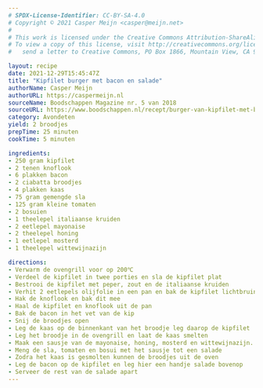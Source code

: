```yaml
---
# SPDX-License-Identifier: CC-BY-SA-4.0
# Copyright © 2021 Casper Meijn <casper@meijn.net>
# 
# This work is licensed under the Creative Commons Attribution-ShareAlike 4.0 International License. 
# To view a copy of this license, visit http://creativecommons.org/licenses/by-sa/4.0/ or 
#   send a letter to Creative Commons, PO Box 1866, Mountain View, CA 94042, USA.

layout: recipe
date: 2021-12-29T15:45:47Z
title: "Kipfilet burger met bacon en salade"
authorName: Casper Meijn
authorURL: https://caspermeijn.nl
sourceName: Boodschappen Magazine nr. 5 van 2018
sourceURL: https://www.boodschappen.nl/recept/burger-van-kipfilet-met-bacon-en-salade/
category: Avondeten
yield: 2 broodjes
prepTime: 25 minuten
cookTime: 5 minuten

ingredients:
- 250 gram kipfilet
- 2 tenen knoflook
- 6 plakken bacon
- 2 ciabatta broodjes
- 4 plakken kaas
- 75 gram gemengde sla
- 125 gram kleine tomaten
- 2 bosuien
- 1 theelepel italiaanse kruiden
- 2 eetlepel mayonaise
- 2 theelepel honing
- 1 eetlepel mosterd
- 1 theelepel wittewijnazijn

directions:
- Verwarm de ovengrill voor op 200℃
- Verdeel de kipfilet in twee porties en sla de kipfilet plat
- Bestrooi de kipfilet met peper, zout en de italiaanse kruiden
- Verhit 2 eetlepels olijfolie in een pan en bak de kipfilet lichtbruin aan beide kanten
- Hak de knoflook en bak dit mee
- Haal de kipfilet en knoflook uit de pan
- Bak de bacon in het vet van de kip
- Snij de broodjes open
- Leg de kaas op de binnenkant van het broodje leg daarop de kipfilet
- Leg het broodje in de ovengrill en laat de kaas smelten
- Maak een sausje van de mayonaise, honing, mosterd en wittewijnazijn.
- Meng de sla, tomaten en bosui met het sausje tot een salade 
- Zodra het kaas is gesmolten kunnen de broodjes uit de oven
- Leg de bacon op de kipfilet en leg hier een handje salade bovenop
- Serveer de rest van de salade apart
---
```

